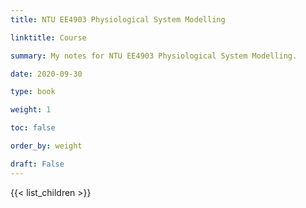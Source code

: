 ```yaml
---
title: NTU EE4903 Physiological System Modelling

linktitle: Course

summary: My notes for NTU EE4903 Physiological System Modelling.

date: 2020-09-30

type: book

weight: 1

toc: false

order_by: weight

draft: False
---
```


{{< list_children >}}
